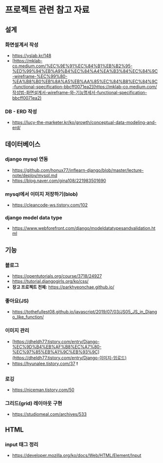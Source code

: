 # **프로젝트 관련 참고 자료**

## 설계

### 화면설계서 작성

- https://yslab.kr/148
- [https://mklab-co.medium.com/%EC%9E%91%EC%84%B1%EB%B2%95-%ED%99%94%EB%A9%B4%EC%84%A4%EA%B3%84%EC%84%9C-wireframe-%EC%99%80-%EA%B8%B0%EB%8A%A5%EB%AA%85%EC%84%B8%EC%84%9C-functional-specification-bbcff0071ea2](https://mklab-co.medium.com/작성법-화면설계서-wireframe-와-기능명세서-functional-specification-bbcff0071ea2)

### DB - ERD 작성

- https://lucy-the-marketer.kr/ko/growth/conceptual-data-modeling-and-erd/



## 데이터베이스

### django mysql 연동

- https://github.com/honux77/inflearn-django/blob/master/lecture-note/deploy/mysql.md
- https://blog.naver.com/gina108/221983501690

### mysql에서 이미지 저장하기(blob)

- https://cleancode-ws.tistory.com/102

### django model data type

- https://www.webforefront.com/django/modeldatatypesandvalidation.html



## 기능

### 블로그

- https://opentutorials.org/course/3718/24927
- https://tutorial.djangogirls.org/ko/css/
- **장고 프로젝트 전체:** https://parkhyeonchae.github.io/

### 좋아요(JS)

- https://tothefullest08.github.io/javascript/2019/07/03/JS05_JS_in_Django_like_function/

### 이미지 관리

- [https://dheldh77.tistory.com/entry/Django-%EC%9D%B4%EB%AF%B8%EC%A7%80-%EC%97%85%EB%A1%9C%EB%93%9C](https://dheldh77.tistory.com/entry/Django-이미지-업로드)
- https://hyunalee.tistory.com/37 ❗

### 로깅

- https://niceman.tistory.com/50

### 그리드(grid) 레이아웃 구현

- https://studiomeal.com/archives/533



## HTML

### input 태그 정리

- https://developer.mozilla.org/ko/docs/Web/HTML/Element/Input